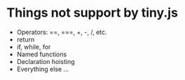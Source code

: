 # Things not support by tiny.js
- Operators: ==, ===, +, -, /, etc.
- return
- if, while, for
- Named functions
- Declaration hoisting
- Everything else ...